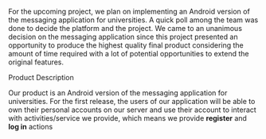 For the upcoming project, we plan on implementing an Android version of the messaging application for universities. A quick poll among the team was done to decide the platform and the project. We came to an unanimous decision on the messaging application since this project presented an opportunity to produce the highest quality final product considering the amount of time required with a lot of potential opportunities to extend the original features.


<h>Product Description</h>

Our product is an Android version of the messaging application for universities. For the first release, the users of our application will be able to own their personal accounts on our server and use their account to interact with activities/service we provide, which means we provide <b>register</b> and <b>log in</b> actions
